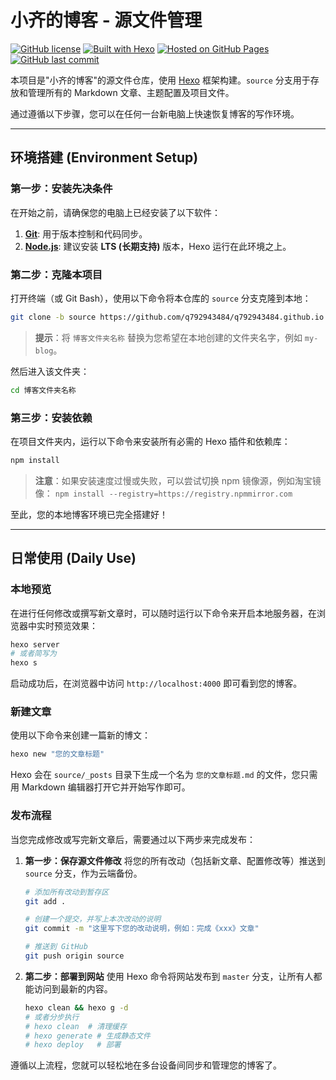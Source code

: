 # 小齐的博客 - 源文件管理

[![GitHub license](https://img.shields.io/github/license/q792943484/q792943484.github.io?style=flat-square)](./LICENSE)
[![Built with Hexo](https://img.shields.io/badge/Built%20with-Hexo-blue?style=flat-square&logo=hexo)](https://hexo.io)
[![Hosted on GitHub Pages](https://img.shields.io/badge/Hosted%20on-GitHub%20Pages-green?style=flat-square&logo=github)](https://pages.github.com/)
[![GitHub last commit](https://img.shields.io/github/last-commit/q792943484/q792943484.github.io/source?style=flat-square)](https://github.com/q792943484/q792943484.github.io/tree/source)

本项目是"小齐的博客"的源文件仓库，使用 [Hexo](https://hexo.io/) 框架构建。`source` 分支用于存放和管理所有的 Markdown 文章、主题配置及项目文件。

通过遵循以下步骤，您可以在任何一台新电脑上快速恢复博客的写作环境。

---

## 环境搭建 (Environment Setup)

### 第一步：安装先决条件

在开始之前，请确保您的电脑上已经安装了以下软件：

1.  **[Git](https://git-scm.com/)**: 用于版本控制和代码同步。
2.  **[Node.js](https://nodejs.org/)**: 建议安装 **LTS (长期支持)** 版本，Hexo 运行在此环境之上。

### 第二步：克隆本项目

打开终端（或 Git Bash），使用以下命令将本仓库的 `source` 分支克隆到本地：

```bash
git clone -b source https://github.com/q792943484/q792943484.github.io.git 博客文件夹名称
```

> **提示**：将 `博客文件夹名称` 替换为您希望在本地创建的文件夹名字，例如 `my-blog`。

然后进入该文件夹：

```bash
cd 博客文件夹名称
```

### 第三步：安装依赖

在项目文件夹内，运行以下命令来安装所有必需的 Hexo 插件和依赖库：

```bash
npm install
```

> **注意**：如果安装速度过慢或失败，可以尝试切换 npm 镜像源，例如淘宝镜像：
> `npm install --registry=https://registry.npmmirror.com`

至此，您的本地博客环境已完全搭建好！

---

## 日常使用 (Daily Use)

### 本地预览

在进行任何修改或撰写新文章时，可以随时运行以下命令来开启本地服务器，在浏览器中实时预览效果：

```bash
hexo server
# 或者简写为
hexo s
```

启动成功后，在浏览器中访问 `http://localhost:4000` 即可看到您的博客。

### 新建文章

使用以下命令来创建一篇新的博文：

```bash
hexo new "您的文章标题"
```

Hexo 会在 `source/_posts` 目录下生成一个名为 `您的文章标题.md` 的文件，您只需用 Markdown 编辑器打开它并开始写作即可。

### 发布流程

当您完成修改或写完新文章后，需要通过以下两步来完成发布：

1.  **第一步：保存源文件修改**
    将您的所有改动（包括新文章、配置修改等）推送到 `source` 分支，作为云端备份。

    ```bash
    # 添加所有改动到暂存区
    git add .

    # 创建一个提交，并写上本次改动的说明
    git commit -m "这里写下您的改动说明，例如：完成《xxx》文章"

    # 推送到 GitHub
    git push origin source
    ```

2.  **第二步：部署到网站**
    使用 Hexo 命令将网站发布到 `master` 分支，让所有人都能访问到最新的内容。

    ```bash
    hexo clean && hexo g -d
    # 或者分步执行
    # hexo clean  # 清理缓存
    # hexo generate # 生成静态文件
    # hexo deploy   # 部署
    ```

遵循以上流程，您就可以轻松地在多台设备间同步和管理您的博客了。 